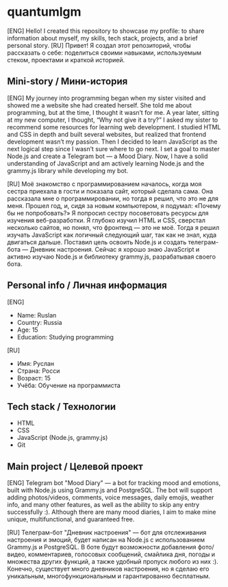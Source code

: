 # quantumlgm
[ENG]
Hello! I created this repository to showcase my profile: to share information about myself, my skills, tech stack, projects, and a brief personal story.
[RU]
Привет! Я создал этот репозиторий, чтобы рассказать о себе: поделиться своими навыками, используемым стеком, проектами и краткой историей.

## Mini-story / Мини-история
[ENG]
My journey into programming began when my sister visited and showed me a website she had created herself. She told me about programming, but at the time, I thought it wasn’t for me. A year later, sitting at my new computer, I thought, “Why not give it a try?” I asked my sister to recommend some resources for learning web development.
I studied HTML and CSS in depth and built several websites, but realized that frontend development wasn’t my passion. Then I decided to learn JavaScript as the next logical step since I wasn’t sure where to go next. I set a goal to master Node.js and create a Telegram bot — a Mood Diary.
Now, I have a solid understanding of JavaScript and am actively learning Node.js and the grammy.js library while developing my bot.

[RU]
Моё знакомство с программированием началось, когда моя сестра приехала в гости и показала сайт, который сделала сама. Она рассказала мне о программировании, но тогда я решил, что это не для меня. Прошел год, и, сидя за новым компьютером, я подумал: «Почему бы не попробовать?» Я попросил сестру посоветовать ресурсы для изучения веб-разработки.
Я глубоко изучил HTML и CSS, сверстал несколько сайтов, но понял, что фронтенд — это не моё. Тогда я решил изучать JavaScript как логичный следующий шаг, так как не знал, куда двигаться дальше. Поставил цель освоить Node.js и создать телеграм-бота — Дневник настроения.
Сейчас я хорошо знаю JavaScript и активно изучаю Node.js и библиотеку grammy.js, разрабатывая своего бота.

## Personal info / Личная информация
[ENG]
* Name: Ruslan
* Country: Russia
* Age: 15
* Education: Studying programming

[RU]
* Имя: Руслан
* Страна: Росси
* Возраст: 15
* Учёба: Обучение на программиста

## Tech stack / Технологии
* HTML
* CSS
* JavaScript (Node.js, grammy.js)
* Git


## Main project / Целевой проект
[ENG]
Telegram bot "Mood Diary" — a bot for tracking mood and emotions, built with Node.js using Grammy.js and PostgreSQL. The bot will support adding photos/videos, comments, voice messages, daily emojis, weather info, and many other features, as well as the ability to skip any entry successfully :). Although there are many mood diaries, I aim to make mine unique, multifunctional, and guaranteed free.

[RU]
Телеграм-бот "Дневник настроения" — бот для отслеживания настроения и эмоций, будет написан на Node.js с использованием Grammy.js и PostgreSQL. В боте будут возможности добавления фото/видео, комментариев, голосовых сообщений, смайлика дня, погоды и множества других функций, а также удобный пропуск любого из них :). Конечно, существует много дневников настроения, но я сделаю его уникальным, многофункциональным и гарантированно бесплатным.
